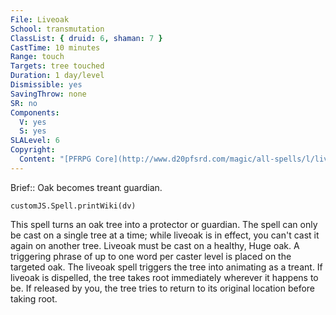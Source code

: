 ```yaml
---
File: Liveoak
School: transmutation
ClassList: { druid: 6, shaman: 7 }
CastTime: 10 minutes
Range: touch
Targets: tree touched
Duration: 1 day/level
Dismissible: yes
SavingThrow: none
SR: no
Components:
  V: yes
  S: yes
SLALevel: 6
Copyright:
  Content: "[PFRPG Core](http://www.d20pfsrd.com/magic/all-spells/l/liveoak)"
---
```

Brief:: Oak becomes treant guardian.

```dataviewjs
customJS.Spell.printWiki(dv)
```

This spell turns an oak tree into a protector or guardian. The spell can only be cast on a single tree at a time; while liveoak is in effect, you can't cast it again on another tree. Liveoak must be cast on a healthy, Huge oak. A triggering phrase of up to one word per caster level is placed on the targeted oak. The liveoak spell triggers the tree into animating as a treant.  If liveoak is dispelled, the tree takes root immediately wherever it happens to be. If released by you, the tree tries to return to its original location before taking root.
